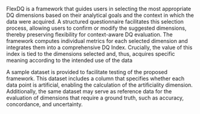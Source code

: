 FlexDQ is a framework that guides users in selecting the most appropriate DQ dimensions based on their analytical goals and the context in which the data were acquired. A structured questionnaire facilitates this selection process, allowing users to confirm or modify the suggested dimensions, thereby preserving flexibility for context-aware DQ evaluation. The framework computes individual metrics for each selected dimension and integrates them into a comprehensive DQ Index. Crucially, the value of this index is tied to the dimensions selected
and, thus, acquires specific meaning according to the intended use of the data

A sample dataset is provided to facilitate testing of the proposed framework. This dataset includes a column that specifies whether each data point is artificial, enabling the calculation of the artificiality dimension. Additionally, the same dataset may serve as reference data for the evaluation of dimensions that require a ground truth, such as accuracy, concordance, and uncertainty.
